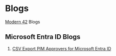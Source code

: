 # Blogs
[Modern 42](https://www.modern42.com/blogs) Blogs

## Microsoft Entra ID Blogs
1. [CSV Export PIM Approvers for Microsoft Entra ID](https://www.modern42.com/post/export-entra-id-pim-approvers-powershell)
